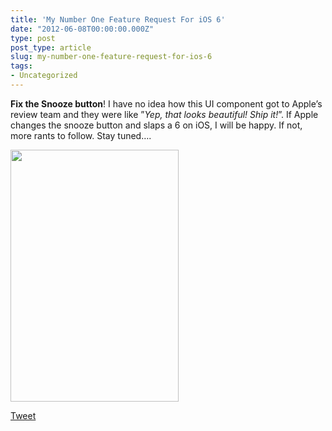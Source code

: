 ```yaml
---
title: 'My Number One Feature Request For iOS 6'
date: "2012-06-08T00:00:00.000Z"
type: post 
post_type: article
slug: my-number-one-feature-request-for-ios-6
tags: 
- Uncategorized
---
```

**Fix the Snooze button**! I have no idea how this UI component got to Apple&#8217;s review team and they were like &#8221;*Yep, that looks beautiful! Ship it!*&#8221;. If Apple changes the snooze button and slaps a 6 on iOS, I will be happy. If not, more rants to follow. Stay tuned&#8230;.

[<img class="wp-image-208 alignleft" title="photo" src="http://brandontreb.com/wp-content/uploads/2012/06/photo.png" alt="" width="269" height="403" />][1]

<div style="">
  <a href="http://twitter.com/share" class="twitter-share-button" data-count="horizontal" data-text="My Number One Feature Request For iOS 6" data-url="http://brandontreb.com/my-number-one-feature-request-for-ios-6"  data-via="brandontreb" data-related="brandontreb:">Tweet</a>
</div>

 [1]: http://brandontreb.com/wp-content/uploads/2012/06/photo.png